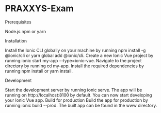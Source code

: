 # PRAXXYS-Exam
Prerequisites

Node.js
npm or yarn

Installation

Install the Ionic CLI globally on your machine by running npm install -g @ionic/cli or yarn global add @ionic/cli.
Create a new Ionic Vue project by running ionic start my-app --type=ionic-vue.
Navigate to the project directory by running cd my-app.
Install the required dependencies by running npm install or yarn install.

Development

Start the development server by running ionic serve.
The app will be running on http://localhost:8100 by default.
You can now start developing your Ionic Vue app.
Build for production
Build the app for production by running ionic build --prod.
The built app can be found in the www directory.
